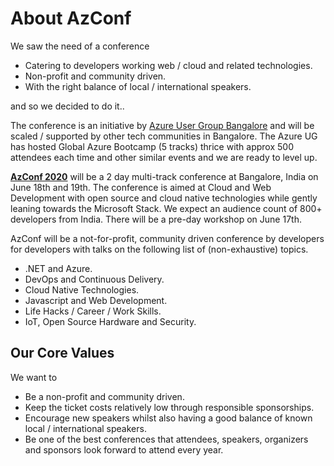 # About AzConf

We saw the need of a conference

- Catering to developers working web / cloud and related technologies.
- Non-profit and community driven.
- With the right balance of local / international speakers.

and so we decided to do it..

The conference is an initiative by [Azure User Group Bangalore](https://www.meetup.com/Microsoft-Azure-Bangalore/) and will be scaled / supported by other tech communities in Bangalore. The Azure UG has hosted Global Azure Bootcamp (5 tracks) thrice with approx 500 attendees each time and other similar events and we are ready to level up.

**[AzConf 2020](https://www.azconf.dev/)** will be a 2 day multi-track conference at Bangalore, India on June 18th and 19th. The conference is aimed at Cloud and Web Development with open source and cloud native technologies while gently leaning towards the Microsoft Stack. We expect an audience count of 800+ developers from India. There will be a pre-day workshop on June 17th.

AzConf will be a not-for-profit, community driven conference by developers for developers with talks on the following list of (non-exhaustive) topics.

- .NET and Azure.
- DevOps and Continuous Delivery.
- Cloud Native Technologies.
- Javascript and Web Development.
- Life Hacks / Career / Work Skills.
- IoT, Open Source Hardware and Security.

## Our Core Values

We want to

- Be a non-profit and community driven.
- Keep the ticket costs relatively low through responsible sponsorships.
- Encourage new speakers whilst also having a good balance of known local / international speakers.
- Be one of the best conferences that attendees, speakers, organizers and sponsors look forward to attend every year.

